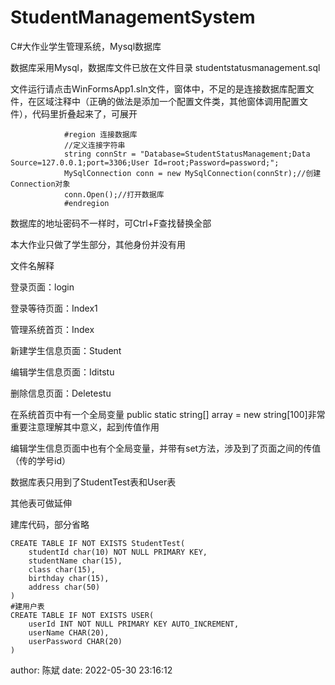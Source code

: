 # StudentManagementSystem
C#大作业学生管理系统，Mysql数据库

数据库采用Mysql，数据库文件已放在文件目录 studentstatusmanagement.sql

文件运行请点击WinFormsApp1.sln文件，窗体中，不足的是连接数据库配置文件，在区域注释中（正确的做法是添加一个配置文件类，其他窗体调用配置文件），代码里折叠起来了，可展开

```
			#region 连接数据库
            //定义连接字符串
            string connStr = "Database=StudentStatusManagement;Data Source=127.0.0.1;port=3306;User Id=root;Password=password;";
            MySqlConnection conn = new MySqlConnection(connStr);//创建Connection对象
            conn.Open();//打开数据库
            #endregion  
```

数据库的地址密码不一样时，可Ctrl+F查找替换全部

本大作业只做了学生部分，其他身份并没有用



文件名解释

登录页面：login

登录等待页面：Index1

管理系统首页：Index

新建学生信息页面：Student

编辑学生信息页面：Iditstu

删除信息页面：Deletestu

在系统首页中有一个全局变量 public static string[] array = new string[100]非常重要注意理解其中意义，起到传值作用

编辑学生信息页面中也有个全局变量，并带有set方法，涉及到了页面之间的传值（传的学号id）



数据库表只用到了StudentTest表和User表

其他表可做延伸

建库代码，部分省略

```
CREATE TABLE IF NOT EXISTS StudentTest(
	studentId char(10) NOT NULL PRIMARY KEY,
	studentName char(15), 
	class char(15),
	birthday char(15),
	address char(50)	
)
#建用户表
CREATE TABLE IF NOT EXISTS USER(
	userId INT NOT NULL PRIMARY KEY AUTO_INCREMENT,
	userName CHAR(20),
	userPassword CHAR(20)
)
```

author: 陈斌
date: 2022-05-30 23:16:12
